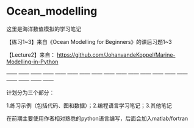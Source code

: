 # Ocean_modelling
这里是海洋数值模拟的学习笔记

【练习1~3】来自《Ocean Modelling for Beginners》的课后习题1~3

【Lecture2】来自：
https://github.com/JohanvandeKoppel/Marine-Modelling-in-Python

—— —— —— —— —— —— —— —— —— —— —— —— —— —— —— —— —— —— ——

计划分为三个部分：

  1.练习示例（包括代码、图和数据）；2.编程语言学习笔记；3.其他笔记

在前期主要使用作者相对熟悉的python语言编写，后面会加入matlab/fortran
